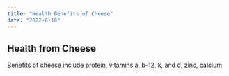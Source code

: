 ```yaml
---
title: "Health Benefits of Cheese"
date: "2022-6-18"
---
```


## Health from Cheese
Benefits of cheese include protein, vitamins a, b-12, k, and d, zinc, calcium
